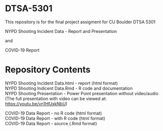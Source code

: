 # DTSA-5301

This repository is for the final project assigment for CU Boulder DTSA 5301

NYPD Shooting Incident Data - Report and Presentation

and

COVID-19 Report

# Repository Contents

NYPD Shooting Incident Data.html - report (html format)  
NYPD Shooting Indicent Data.Rmd - R code and documentation  
NYPD Shooting Presentation - Power Point presentation without video/audio  
(The full presentation with video can be viewed at:  https://youtu.be/vn1HfJxkNbU)  

COVID-19 Data Report - no R code (html format)  
COVID-19 Data Report - with R code (html format)  
COVID-19 Data Report - source (.Rmd format)  
